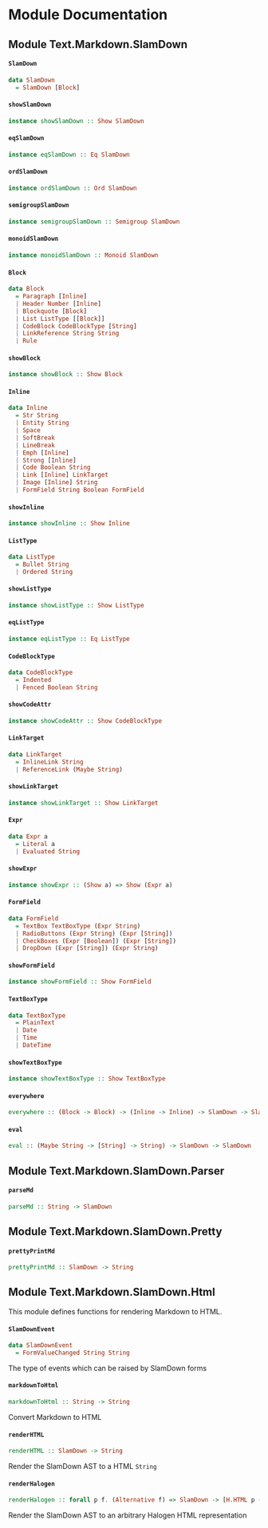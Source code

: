 # Module Documentation

## Module Text.Markdown.SlamDown

#### `SlamDown`

``` purescript
data SlamDown
  = SlamDown [Block]
```


#### `showSlamDown`

``` purescript
instance showSlamDown :: Show SlamDown
```


#### `eqSlamDown`

``` purescript
instance eqSlamDown :: Eq SlamDown
```


#### `ordSlamDown`

``` purescript
instance ordSlamDown :: Ord SlamDown
```


#### `semigroupSlamDown`

``` purescript
instance semigroupSlamDown :: Semigroup SlamDown
```


#### `monoidSlamDown`

``` purescript
instance monoidSlamDown :: Monoid SlamDown
```


#### `Block`

``` purescript
data Block
  = Paragraph [Inline]
  | Header Number [Inline]
  | Blockquote [Block]
  | List ListType [[Block]]
  | CodeBlock CodeBlockType [String]
  | LinkReference String String
  | Rule 
```


#### `showBlock`

``` purescript
instance showBlock :: Show Block
```


#### `Inline`

``` purescript
data Inline
  = Str String
  | Entity String
  | Space 
  | SoftBreak 
  | LineBreak 
  | Emph [Inline]
  | Strong [Inline]
  | Code Boolean String
  | Link [Inline] LinkTarget
  | Image [Inline] String
  | FormField String Boolean FormField
```


#### `showInline`

``` purescript
instance showInline :: Show Inline
```


#### `ListType`

``` purescript
data ListType
  = Bullet String
  | Ordered String
```


#### `showListType`

``` purescript
instance showListType :: Show ListType
```


#### `eqListType`

``` purescript
instance eqListType :: Eq ListType
```


#### `CodeBlockType`

``` purescript
data CodeBlockType
  = Indented 
  | Fenced Boolean String
```


#### `showCodeAttr`

``` purescript
instance showCodeAttr :: Show CodeBlockType
```


#### `LinkTarget`

``` purescript
data LinkTarget
  = InlineLink String
  | ReferenceLink (Maybe String)
```


#### `showLinkTarget`

``` purescript
instance showLinkTarget :: Show LinkTarget
```


#### `Expr`

``` purescript
data Expr a
  = Literal a
  | Evaluated String
```


#### `showExpr`

``` purescript
instance showExpr :: (Show a) => Show (Expr a)
```


#### `FormField`

``` purescript
data FormField
  = TextBox TextBoxType (Expr String)
  | RadioButtons (Expr String) (Expr [String])
  | CheckBoxes (Expr [Boolean]) (Expr [String])
  | DropDown (Expr [String]) (Expr String)
```


#### `showFormField`

``` purescript
instance showFormField :: Show FormField
```


#### `TextBoxType`

``` purescript
data TextBoxType
  = PlainText 
  | Date 
  | Time 
  | DateTime 
```


#### `showTextBoxType`

``` purescript
instance showTextBoxType :: Show TextBoxType
```


#### `everywhere`

``` purescript
everywhere :: (Block -> Block) -> (Inline -> Inline) -> SlamDown -> SlamDown
```


#### `eval`

``` purescript
eval :: (Maybe String -> [String] -> String) -> SlamDown -> SlamDown
```



## Module Text.Markdown.SlamDown.Parser

#### `parseMd`

``` purescript
parseMd :: String -> SlamDown
```



## Module Text.Markdown.SlamDown.Pretty

#### `prettyPrintMd`

``` purescript
prettyPrintMd :: SlamDown -> String
```



## Module Text.Markdown.SlamDown.Html


This module defines functions for rendering Markdown to HTML.

#### `SlamDownEvent`

``` purescript
data SlamDownEvent
  = FormValueChanged String String
```

The type of events which can be raised by SlamDown forms

#### `markdownToHtml`

``` purescript
markdownToHtml :: String -> String
```

Convert Markdown to HTML

#### `renderHTML`

``` purescript
renderHTML :: SlamDown -> String
```

Render the SlamDown AST to a HTML `String`

#### `renderHalogen`

``` purescript
renderHalogen :: forall p f. (Alternative f) => SlamDown -> [H.HTML p (f SlamDownEvent)]
```

Render the SlamDown AST to an arbitrary Halogen HTML representation



